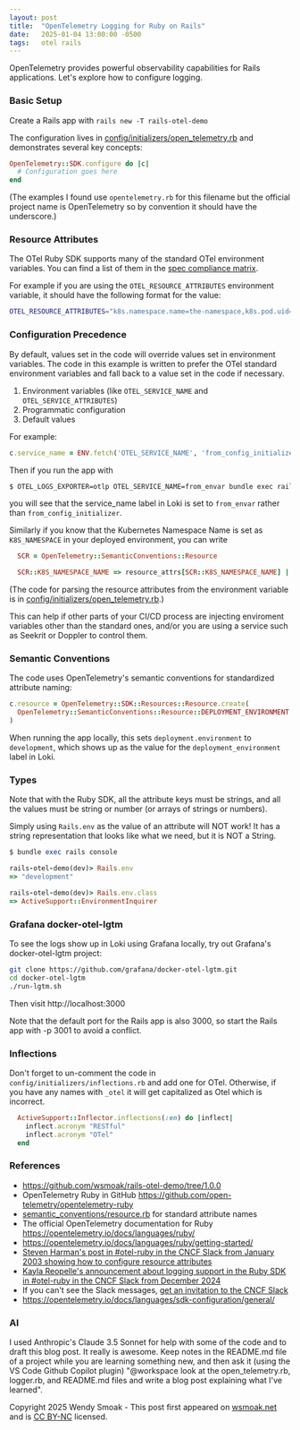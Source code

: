 ```yaml
---
layout: post
title:  "OpenTelemetry Logging for Ruby on Rails"
date:   2025-01-04 13:00:00 -0500
tags:   otel rails
---
```


OpenTelemetry provides powerful observability capabilities for Rails applications. Let's explore how to configure logging.

### Basic Setup

Create a Rails app with `rails new -T rails-otel-demo`

The configuration lives in [config/initializers/open_telemetry.rb][open-telemetry-rb] and demonstrates several key concepts:

```ruby
OpenTelemetry::SDK.configure do |c|
  # Configuration goes here
end
```

(The examples I found use `opentelemetry.rb` for this filename but the official project name is OpenTelemetry so by convention it should have the underscore.)

### Resource Attributes

The OTel Ruby SDK supports many of the standard OTel environment variables.  You can find a list of them in the [spec compliance matrix](https://github.com/open-telemetry/opentelemetry-specification/blob/main/spec-compliance-matrix.md#environment-variables).

For example if you are using the `OTEL_RESOURCE_ATTRIBUTES` environment variable, it should have the following format for the value:
```sh
OTEL_RESOURCE_ATTRIBUTES="k8s.namespace.name=the-namespace,k8s.pod.uid=a2b3c4d5-e6f7"
```

### Configuration Precedence

By default, values set in the code will override values set in environment variables.  The code in this example is written to prefer the OTel standard environment variables and fall back to a value set in the code if necessary.

1. Environment variables (like `OTEL_SERVICE_NAME` and `OTEL_SERVICE_ATTRIBUTES`)
2. Programmatic configuration
3. Default values

For example:
```ruby
c.service_name = ENV.fetch('OTEL_SERVICE_NAME', 'from_config_initializer')
```

Then if you run the app with
```bash
$ OTEL_LOGS_EXPORTER=otlp OTEL_SERVICE_NAME=from_envar bundle exec rails server -p 3001
```
you will see that the service_name label in Loki is set to `from_envar` rather than `from_config_initializer`.

Similarly if you know that the Kubernetes Namespace Name is set as `K8S_NAMESPACE` in your deployed environment, you can write

```ruby
  SCR = OpenTelemetry::SemanticConventions::Resource

  SCR::K8S_NAMESPACE_NAME => resource_attrs[SCR::K8S_NAMESPACE_NAME] || ENV.fetch('K8S_NAMESPACE', 'unknown_namespace')
```

(The code for parsing the resource attributes from the environment variable is in [config/initializers/open_telemetry.rb][open-telemetry-rb].)

This can help if other parts of your CI/CD process are injecting enviroment variables other than the standard ones, and/or you are using a service such as Seekrit or Doppler to control them.

### Semantic Conventions

The code uses OpenTelemetry's semantic conventions for standardized attribute naming:

```ruby
c.resource = OpenTelemetry::SDK::Resources::Resource.create(
  OpenTelemetry::SemanticConventions::Resource::DEPLOYMENT_ENVIRONMENT => Rails.env.to_s
)
```

When running the app locally, this sets `deployment.environment` to `development`, which shows up as the value for the `deployment_environment` label in Loki.

### Types

Note that with the Ruby SDK, all the attribute keys must be strings, and all the values must be string or number (or arrays of strings or numbers).

Simply using `Rails.env` as the value of an attribute will NOT work!  It has a string representation that looks like what we need, but it is NOT a String.

```ruby
$ bundle exec rails console

rails-otel-demo(dev)> Rails.env
=> "development"

rails-otel-demo(dev)> Rails.env.class
=> ActiveSupport::EnvironmentInquirer
```

### Grafana docker-otel-lgtm

To see the logs show up in Loki using Grafana locally, try out Grafana's docker-otel-lgtm project:

```bash
git clone https://github.com/grafana/docker-otel-lgtm.git
cd docker-otel-lgtm
./run-lgtm.sh
```

Then visit http://localhost:3000

Note that the default port for the Rails app is also 3000, so start the Rails app with -p 3001 to avoid a conflict.

### Inflections

Don't forget to un-comment the code in `config/initializers/inflections.rb` and add one for OTel.  Otherwise, if you have any names with `_otel` it will get capitalized as Otel which is incorrect.

```ruby
  ActiveSupport::Inflector.inflections(:en) do |inflect|
    inflect.acronym "RESTful"
    inflect.acronym "OTel"
  end
```

### References

- https://github.com/wsmoak/rails-otel-demo/tree/1.0.0
- OpenTelemetry Ruby in GitHub https://github.com/open-telemetry/opentelemetry-ruby
- [semantic_conventions/resource.rb](https://github.com/open-telemetry/opentelemetry-ruby/blob/main/semantic_conventions/lib/opentelemetry/semantic_conventions/resource.rb) for standard attribute names
- The official OpenTelemetry documentation for Ruby https://opentelemetry.io/docs/languages/ruby/
- https://opentelemetry.io/docs/languages/ruby/getting-started/
- [Steven Harman's post in #otel-ruby in the CNCF Slack from January 2003 showing how to configure resource attributes](https://cloud-native.slack.com/archives/C01NWKKMKMY/p1674566998568639?thread_ts=1674560943.812979&cid=C01NWKKMKMY)
- [Kayla Reopelle's announcement about logging support in the Ruby SDK in #otel-ruby in the CNCF Slack from December 2024](https://cloud-native.slack.com/archives/C01NWKKMKMY/p1733516156143249)
- If you can't see the Slack messages, [get an invitation to the CNCF Slack](https://slack.cncf.io)
- https://opentelemetry.io/docs/languages/sdk-configuration/general/

### AI

I used Anthropic's Claude 3.5 Sonnet for help with some of the code and to draft this blog post.  It really is awesome.  Keep notes in the README.md file of a project while you are learning something new, and then ask it (using the VS Code Github Copilot plugin) "@workspace look at the open_telemetry.rb, logger.rb, and README.md files and write a blog post explaining what I've learned".

[cc-by-nc]: https://creativecommons.org/licenses/by-nc/4.0/deed.en
[site-url]: https://wsmoak.net
[open-telemetry-rb]: https://github.com/wsmoak/rails-otel-demo/blob/1.0.0/config/initializers/open_telemetry.rb

Copyright 2025 Wendy Smoak - This post first appeared on [wsmoak.net][site-url] and is [CC BY-NC][cc-by-nc] licensed.
